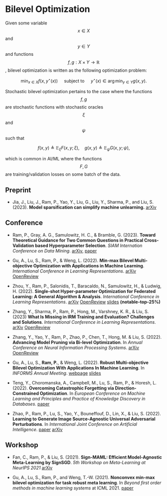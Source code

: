 # Bilevel Optimization

Given some variable $$x \in X$$ and $$y \in Y$$ and functions $$f, g: X \times Y \to \mathbb{R}$$, bilevel optimization is written as the following optimization problem:

$$
\min_{x \in X} f(x, y^\star(x)) \quad \text{ subject to } \quad y^\star(x) \in \arg \min_{y \in Y} g(x, y).
$$

Stochastic bilevel optimization pertains to the case where the functions $$f,g$$ are stochastic functions with stochastic oracles $$\xi$$ and $$\psi$$ such that

$$
f(x, y) \triangleq \mathbb{E}_{\xi} F(x, y; \xi), \quad g(x, y) \triangleq \mathbb{E}_{\psi} G(x, y; \psi),
$$

which is common in AI/ML where the functions $$F, G$$ are training/validation losses on some batch of the data.



## Preprint

- Jia, J., Liu, J., Ram, P., Yao, Y., Liu, G., Liu, Y., Sharma, P., and Liu, S. (2023). **Model sparsification can simplify machine unlearning.** [arXiv](https://arxiv.org/pdf/2304.04934.pdf)

## Conference

- Ram, P., Gray, A. G., Samulowitz, H. C., & Bramble, G. (2023). **Toward Theoretical Guidance for Two Common Questions in Practical Cross-Validation based Hyperparameter Selection**. *SIAM Internation Conference on Data Mining*. [arXiv](https://arxiv.org/pdf/2301.05131.pdf), [paper](https://epubs.siam.org/doi/10.1137/1.9781611977653.ch90)

- Gu, A., Lu, S., Ram, P., & Weng, L. (2022). **Min-max Bilevel Multi-objective Optimization with Applications in Machine Learning**. *International Conference in Learning Representations*. [arXiv](https://arxiv.org/pdf/2203.01924.pdf) [OpenReview](https://openreview.net/forum?id=PvDY71zKsvP)

- Zhou, Y., Ram, P., Salonidis, T., Baracaldo, N., Samulowitz, H., & Ludwig, H. (2022). **Single-shot Hyper-parameter Optimization for Federated Learning: A General Algorithm & Analysis**. *International Conference in Learning Representations*. [arXiv](https://arxiv.org/pdf/2202.08338.pdf) [OpenReview](https://openreview.net/forum?id=3RhuF8foyPW)  [slides](./papers/2023/ZRSBSL_ICLR23.slides.pdf) **(notable-top-25%)**

- Zhang, Y., Sharma, P., Ram, P., Hong, M., Varshney, K. R., & Liu, S. (2023) **What Is Missing in IRM Training and Evaluation? Challenges and Solutions**. *International Conference in Learning Representations*. [arXiv](https://arxiv.org/pdf/2303.02343.pdf) [OpenReview](https://openreview.net/forum?id=MjsDeTcDEy)

- Zhang, Y., Yao, Y., Ram, P., Zhao, P., Chen, T., Hong, M. & Liu, S. (2022). **Advancing Model Pruning via Bi-level Optimization**. In *Annual Conference on Neural Information Processing Systems*. [arXiv](https://arxiv.org/pdf/2210.04092.pdf) [OpenReview](https://openreview.net/forum?id=t6O08FxvtBY)

- Gu, A., Lu, S., **Ram, P.**, & Weng, L. (2022). **Robust Multi-objective Bilevel Optimization With Applications In Machine Learning**. In *INFORMS Annual Meeting*. [webpage](https://research.ibm.com/publications/robust-multi-objective-bilevel-optimization-with-applications-in-machine-learning) [slides](./papers/2022/GLRW_INFORMS22.pdf)

- Teng, Y., Choromanska, A., Campbell, M., Lu, S., Ram, P., & Horesh, L. (2022). **Overcoming Catastrophic Forgetting via Direction-Constrained Optimization**. In *European Conference on Machine Learning and Principles and Practice of Knowledge Discovery in Databases*. [paper](https://2022.ecmlpkdd.org/wp-content/uploads/2022/09/sub_1288.pdf)

- Zhao, P., Ram, P., Lu, S., Yao, Y., Bouneffouf, D., Lin, X., & Liu, S. (2022). **Learning to Generate Image Source-Agnostic Universal Adversarial Perturbations**. In *International Joint Conference on Artificial Intelligence*. [paper](https://www.ijcai.org/proceedings/2022/0239.pdf) [arXiv](https://arxiv.org/pdf/2009.13714.pdf)


## Workshop

- Fan, C., Ram, P., & Liu, S. (2021). **Sign-MAML: Efficient Model-Agnostic Meta-Learning by SignSGD**. *5th Workshop on Meta-Learning at NeurIPS 2021* [arXiv](https://arxiv.org/pdf/2109.07497.pdf)

- Gu, A., Lu, S., Ram, P., and Weng, T.-W. (2021). **Nonconvex min-max bilevel optimization for task robust meta learning**. In *Beyond first order methods in machine learning systems* at ICML 2021. [paper](https://drive.google.com/file/d/1JkLOYmAERWUKBvXg1G0j1N6Vf-rKNk5z/view?usp=sharing)
